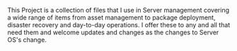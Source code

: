 This Project is a collection of files that I use in Server management covering a wide range of items from asset management to package deployment, disaster recovery and day-to-day operations. I offer these to any and all that need them and welcome updates and changes as the changes to Server OS's change. 
